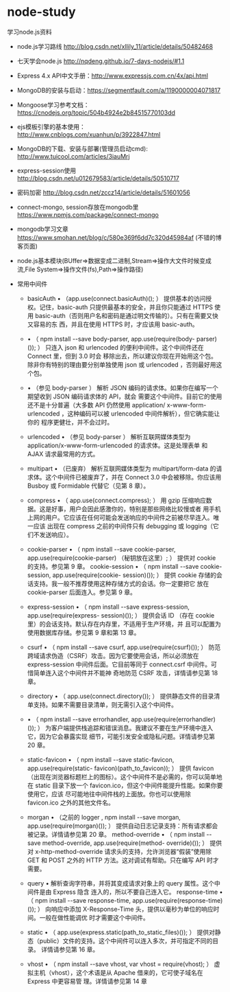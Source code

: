# node-study
学习node.js资料
- node.js学习路线 http://blog.csdn.net/xllily_11/article/details/50482468
- 七天学会node.js http://nqdeng.github.io/7-days-nodejs/#1.1
- Express 4.x API中文手册：http://www.expressjs.com.cn/4x/api.html
- MongoDB的安装与启动：https://segmentfault.com/a/1190000004071817
- Mongoose学习参考文档：https://cnodejs.org/topic/504b4924e2b84515770103dd
- ejs模板引擎的基本使用：http://www.cnblogs.com/xuanhun/p/3922847.html
- MongoDB的下载、安装与部署(管理员启动cmd): http://www.tuicool.com/articles/3iauMrj
- express-session使用 http://blog.csdn.net/u012679583/article/details/50510717
- 密码加密 http://blog.csdn.net/zccz14/article/details/51601056
- connect-mongo, session存放在mongodb里 https://www.npmjs.com/package/connect-mongo
- mongodb学习文章 https://www.smohan.net/blog/c/580e369f6dd7c320d45984af (不错的博客页面)


- node.js基本模块(BUffer=>数据变成二进制,Stream=>操作大文件时候变成流,File System=>操作文件(fs),Path=>操作路径)
- 常用中间件
    - basicAuth •
      （app.use(connect.basicAuth)(); ）
      提供基本的访问授权。记住，basic-auth 只提供最基本的安全，并且你只能通过 HTTPS
      使用 basic-auth（否则用户名和密码是通过明文传输的）。只有在需要又快又容易的东
      西，并且在使用 HTTPS 时，才应该用 basic-auth。

    - • （ npm install --save body-parser, app.use(require(body- parser)()); ）
      只连入 json 和 urlencoded 的便利中间件。这个中间件还在 Connect 里，但到 3.0 时会
      移除出去，所以建议你现在开始用这个包。除非你有特别的理由要分别单独使用 json
      或 urlencoded ，否则最好用这个包。

    - • （参见 body-parser ）
        解析 JSON 编码的请求体。如果你在编写一个期望收到 JSON 编码请求体的 API，就会
        需要这个中间件。目前它的使用还不是十分普遍（大多数 API 仍然使用 application/
        x-www-form-urlencoded ，这种编码可以被 urlencoded 中间件解析），但它确实能让你的
        程序更健壮，并不会过时。
    - urlencoded • （参见 body-parser ）
        解析互联网媒体类型为 application/x-www-form-urlencoded 的请求体。这是处理表单
        和 AJAX 请求最常用的方式。
    - multipart • （已废弃）
        解析互联网媒体类型为 multipart/form-data 的请求体。这个中间件已被废弃了，并在
        Connect 3.0 中会被移除。你应该用 Busboy 或 Formidable 代替它（见第 8 章）。
    - compress • （ app.use(connect.compress); ）
        用 gzip 压缩响应数据。这是好事，用户会因此感激你的，特别是那些网络比较慢或者
        用手机上网的用户。它应该在任何可能会发送响应的中间件之前被尽早连入。唯一应该
        出现在 compress 之前的中间件只有 debugging 或 logging（它们不发送响应）。
    - cookie-parser • （ npm install --save cookie-parser, app.use(require(cookie-parser)
        （秘钥放在这里）; ）
        提供对 cookie 的支持。参见第 9 章。
        cookie-session • （ npm install --save cookie-session, app.use(require(cookie-
        session)());
        ）
        提供 cookie 存储的会话支持。我一般不推荐使用这种存储方式的会话。你一定要把它
        放在 cookie-parser 后面连入。参见第 9 章。
    - express-session • （ npm install --save express-session, app.use(require(express-
        session)()); ）
        提供会话 ID （存在 cookie 里）的会话支持。默认存在内存里，不适用于生产环境，并
        且可以配置为使用数据库存储。参见第 9 章和第 13 章。
    - csurf • （ npm install --save csurf, app.use(require(csurf)()); ）
        防范跨域请求伪造（CSRF）攻击。因为它要使用会话，所以必须放在 express-session
        中间件后面。它目前等同于 connect.csrf 中间件。可惜简单连入这个中间件并不能神
        奇地防范 CSRF 攻击，详情请参见第 18 章。
    - directory • （ app.use(connect.directory()); ）
        提供静态文件的目录清单支持。如果不需要目录清单，则无需引入这个中间件。
    - • （ npm install --save errorhandler, app.use(require(errorhandler)()); ）
        为客户端提供栈追踪和错误消息。我建议不要在生产环境中连入它，因为它会暴露实现
        细节，可能引发安全或隐私问题。详情请参见第 20 章。
    - static-favicon • （ npm install --save static-favicon, app.use(require(static-
        favicon)(path_to_favicon)); ）
        提供 favicon（出现在浏览器标题栏上的图标）。这个中间件不是必需的，你可以简单地
        在 static 目录下放一个 favicon.ico，但这个中间件能提升性能。如果你要使用它，应该
        尽可能地往中间件栈的上面放。你也可以使用除 favicon.ico 之外的其他文件名。
    - morgan • （之前的 logger , npm install --save morgan, app.use(require(morgan)()); ）
        提供自动日志记录支持：所有请求都会被记录。详情请参见第 20 章。
        method-override • （ npm install --save method-override, app.use(require(method-
        override)()); ）
        提供对 x-http-method-override 请求头的支持，允许浏览器“假装”使用除 GET 和 POST
        之外的 HTTP 方法。这对调试有帮助。只在编写 API 时才需要。
    - query •
        解析查询字符串，并将其变成请求对象上的 query 属性。这个中间件是由 Express 隐含
        连入的，所以不要自己连入它。
        response-time • （ npm install --save response-time, app.use(require(response-time)
        ()); ）
        向响应中添加 X-Response-Time 头，提供以毫秒为单位的响应时间。一般在做性能调优
        时才需要这个中间件。
    - static • （ app.use(express.static(path_to_static_files)()); ）
        提供对静态（public）文件的支持。这个中间件可以连入多次，并可指定不同的目录。
        详情请参见第 16 章。
    - vhost • （ npm install --save vhost, var vhost = require(vhost); ）
        虚拟主机（vhost），这个术语是从 Apache 借来的，它可使子域名在 Express 中更容易管
        理。详情请参见第 14 章